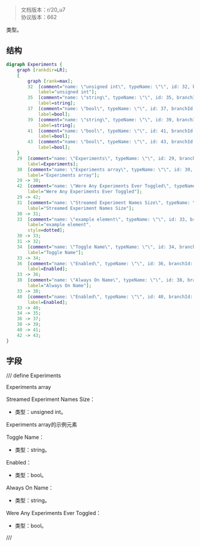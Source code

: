 # <!-- md:samp Experiments -->

> 文档版本：r/20_u7<br/>协议版本：662

<!-- md:samp Experiments -->类型。

## 结构

```dot
digraph Experiments {
	graph [rankdir=LR];
	{
		graph [rank=max];
		32	[comment="name: \"unsigned int\", typeName: \"\", id: 32, branchId: 0, recurseId: -1, attributes: 512, notes: \"\"",
			label="unsigned int"];
		35	[comment="name: \"string\", typeName: \"\", id: 35, branchId: 0, recurseId: -1, attributes: 512, notes: \"\"",
			label=string];
		37	[comment="name: \"bool\", typeName: \"\", id: 37, branchId: 0, recurseId: -1, attributes: 512, notes: \"\"",
			label=bool];
		39	[comment="name: \"string\", typeName: \"\", id: 39, branchId: 0, recurseId: -1, attributes: 512, notes: \"\"",
			label=string];
		41	[comment="name: \"bool\", typeName: \"\", id: 41, branchId: 0, recurseId: -1, attributes: 512, notes: \"\"",
			label=bool];
		43	[comment="name: \"bool\", typeName: \"\", id: 43, branchId: 0, recurseId: -1, attributes: 512, notes: \"\"",
			label=bool];
	}
	29	[comment="name: \"Experiments\", typeName: \"\", id: 29, branchId: 0, recurseId: -1, attributes: 0, notes: \"\"",
		label=Experiments];
	30	[comment="name: \"Experiments array\", typeName: \"\", id: 30, branchId: 0, recurseId: -1, attributes: 8, notes: \"List of currently enabled experiments\"",
		label="Experiments array"];
	29 -> 30;
	42	[comment="name: \"Were Any Experiments Ever Toggled\", typeName: \"\", id: 42, branchId: 0, recurseId: -1, attributes: 0, notes: \"\"",
		label="Were Any Experiments Ever Toggled"];
	29 -> 42;
	31	[comment="name: \"Streamed Experiment Names Size\", typeName: \"\", id: 31, branchId: 0, recurseId: -1, attributes: 0, notes: \"\"",
		label="Streamed Experiment Names Size"];
	30 -> 31;
	33	[comment="name: \"example element\", typeName: \"\", id: 33, branchId: 0, recurseId: -1, attributes: 16, notes: \"\"",
		label="example element",
		style=dotted];
	30 -> 33;
	31 -> 32;
	34	[comment="name: \"Toggle Name\", typeName: \"\", id: 34, branchId: 0, recurseId: -1, attributes: 0, notes: \"\"",
		label="Toggle Name"];
	33 -> 34;
	36	[comment="name: \"Enabled\", typeName: \"\", id: 36, branchId: 0, recurseId: -1, attributes: 0, notes: \"\"",
		label=Enabled];
	33 -> 36;
	38	[comment="name: \"Always On Name\", typeName: \"\", id: 38, branchId: 0, recurseId: -1, attributes: 0, notes: \"\"",
		label="Always On Name"];
	33 -> 38;
	40	[comment="name: \"Enabled\", typeName: \"\", id: 40, branchId: 0, recurseId: -1, attributes: 0, notes: \"\"",
		label=Enabled];
	33 -> 40;
	34 -> 35;
	36 -> 37;
	38 -> 39;
	40 -> 41;
	42 -> 43;
}

```

## 字段

/// define
Experiments

Experiments array

Streamed Experiment Names Size：<!-- md:samp unsigned int -->

- 类型：unsigned int。

Experiments array的示例元素

Toggle Name：<!-- md:samp string -->

- 类型：string。

Enabled：<!-- md:samp bool -->

- 类型：bool。

Always On Name：<!-- md:samp string -->

- 类型：string。

Were Any Experiments Ever Toggled：<!-- md:samp bool -->

- 类型：bool。


///
